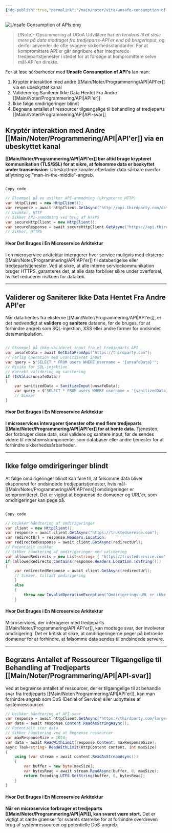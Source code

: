 ```yaml
---
{"dg-publish":true,"permalink":"/main/noter/vita/unsafe-consumption-of-ap-is/","created":"2024-11-11T09:23:09.866+01:00"}
---
```


![Unsafe Consumption of APIs.png](/img/user/Resource/98_Images/Unsafe%20Consumption%20of%20APIs.png)
> [!Note]- Opsummering af UCoA
> Udviklere har en *tendens til at stole mere på data modtaget fra tredjeparts-API'er end på brugerinput*, og derfor anvender de ofte svagere sikkerhedsstandarder. For at kompromittere API'er går angribere efter integrerede tredjepartstjenester i stedet for at forsøge at kompromittere selve mål-API'en direkte.

For at løse sårbarheder med **Unsafe Consumption of API's** lan man:
1. Kryptér interaktion med andre [[Main/Noter/Programmering/API\|API'er]] via en ubeskyttet kanal
2. Validerer og Saniterer Ikke Data Hentet Fra Andre [[Main/Noter/Programmering/API\|API'er]]
3. Ikke følge omdirigeringer blindt
4. Begræns antallet af ressourcer tilgængelige til behandling af tredjeparts [[Main/Noter/Programmering/API\|API-svar]]

## Kryptér interaktion med Andre [[Main/Noter/Programmering/API\|API'er]] via en ubeskyttet kanal

**[[Main/Noter/Programmering/API\|API'er]] bør altid bruge krypteret kommunikation (TLS/SSL) for at sikre, at følsomme data er beskyttet under transmission**. Ubeskyttede kanaler efterlader data sårbare overfor aflytning og "man-in-the-middle"-angreb.


```csharp

Copy code

// Eksempel på en usikker API-anmodning (ukrypteret HTTP) 
var httpClient = new HttpClient(); 
var response = await httpClient.GetAsync("http://api.thirdparty.com/data"); 
// Usikker, HTTP  
// Sikker API-anmodning ved brug af HTTPS 
var secureHttpClient = new HttpClient(); 
var secureResponse = await secureHttpClient.GetAsync("https://api.thirdparty.com/data"); 
// Sikker, HTTPS
```
#### Hvor Det Bruges i En Microservice Arkitektur
I en microservice arkitektur interagerer hver service muligvis med eksterne [[Main/Noter/Programmering/API\|API'er]] til databerigelse eller tredjepartstjenester. Ved at sikre, at alle interne servicekommunikation bruger HTTPS, garanteres det, at alle data forbliver sikre under overførsel, hvilket reducerer risikoen for datalæk.

---

## Validerer og Saniterer Ikke Data Hentet Fra Andre API'er

Når data hentes fra eksterne [[Main/Noter/Programmering/API\|API'er]], er det nødvendigt at **validere** og **sanitere** dataene, før de bruges, for at forhindre angreb som SQL-injektion, XSS eller andre former for ondsindet datamanipulation.

```csharp

// Eksempel på ikke-valideret input fra et tredjeparts API 
var unsafeData = await GetDataFromApi("https://thirdparty.com");  
// Farlig operation med usanitiseret input 
var query = $"SELECT * FROM users WHERE username = '{unsafeData}'";  
// Risiko for SQL-injektion  
// Korrekt validering og sanitering 
if (IsValid(unsafeData))  
{     
	var sanitizedData = SanitizeInput(unsafeData);     
	var query = $"SELECT * FROM users WHERE username = '{sanitizedData}'";  
	// Sikker 
}
```

#### Hvor Det Bruges i En Microservice Arkitektur
**I microservices interagerer tjenester ofte med flere tredjeparts [[Main/Noter/Programmering/API\|API'er]] for at hente data**. Tjenesten, der forbruger disse data, skal validere og sanitere input, før de sendes videre til nedstrømskomponenter som databaser eller andre tjenester for at forhindre sikkerhedssårbarheder.

---

## Ikke følge omdirigeringer blindt

At følge omdirigeringer blindt kan føre til, at følsomme data bliver eksponeret for ondsindede tredjepartstjenester, hvis mål-[[Main/Noter/Programmering/API\|API'ens]] omdirigeringer er kompromitteret. Det er vigtigt at begrænse de domæner og URL'er, som omdirigeringer kan pege på.


```csharp

Copy code

// Usikker håndtering af omdirigeringer 
var client = new HttpClient(); 
var response = await client.GetAsync("https://trustedservice.com"); 
var redirectUrl = response.Headers.Location; 
var redirectedResponse = await client.GetAsync(redirectUrl);  
// Potentielt usikker  
// Sikker håndtering af omdirigeringer med validering 
var allowedRedirects = new List<string> { "https://trustedservice.com", "https://anothertrustedservice.com" }; 
if (allowedRedirects.Contains(response.Headers.Location.ToString())) 
{     
	var redirectedResponse = await client.GetAsync(redirectUrl);  
	// Sikker, tilladt omdirigering 
	} 
	else 
	{     
		throw new InvalidOperationException("Omdirigerings-URL er ikke tilladt"); 
	}
```
#### Hvor Det Bruges i En Microservice Arkitektur
Microservices, der interagerer med tredjeparts [[Main/Noter/Programmering/API\|API'er]], kan modtage svar, der involverer omdirigering. Det er kritisk at sikre, at omdirigeringerne peger på betroede domæner for at forhindre, at følsomme data sendes til ondsindede servere.

---

## Begræns Antallet af Ressourcer Tilgængelige til Behandling af Tredjeparts [[Main/Noter/Programmering/API\|API-svar]]

Ved at begrænse antallet af ressourcer, der er tilgængelige til at behandle svar fra tredjeparts [[Main/Noter/Programmering/API\|API'er]], kan man forhindre angreb som DoS (Denial of Service) eller udnyttelse af systemressourcer.

```csharp
// Usikker håndtering af API-svar 
var response = await httpClient.GetAsync("https://thirdparty.com/large-response"); 
var data = await response.Content.ReadAsStringAsync();  
// Potentielt stor data  
// Sikker håndtering ved at begrænse ressourcer 
var maxResponseSize = 1024;  
var data = await ReadWithLimit(response.Content, maxResponseSize);  
async Task<string> ReadWithLimit(HttpContent content, int maxSize) 
{     
	using (var stream = await content.ReadAsStreamAsync())     
	{         
		var buffer = new byte[maxSize];         
		var bytesRead = await stream.ReadAsync(buffer, 0, maxSize);  
		return Encoding.UTF8.GetString(buffer, 0, bytesRead);     
	} 
}
```
#### Hvor Det Bruges i En Microservice Arkitektur
**Når en microservice forbruger et tredjeparts [[Main/Noter/Programmering/API\|API]], kan svaret være stort.** Det er vigtigt at sætte grænser for svarets størrelse for at forhindre overdreven brug af systemressourcer og potentielle DoS-angreb.